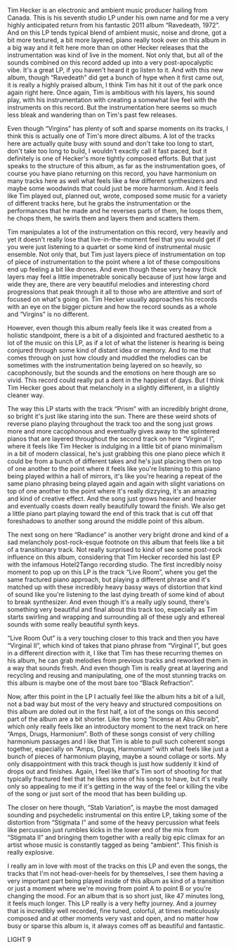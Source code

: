 Tim Hecker is an electronic and ambient music producer hailing from Canada. This is his seventh studio LP under his own name and for me a very highly anticipated return from his fantastic 2011 album “Ravedeath, 1972”. And on this LP tends typical blend of ambient music, noise and drone, got a bit more textured, a bit more layered, piano really took over on this album in a big way and it felt here more than on other Hecker releases that the instrumentation was kind of live in the moment. Not only that, but all of the sounds combined on this record added up into a very post-apocalyptic vibe. It's a great LP, if you haven't heard it go listen to it. And with this new album, though “Ravedeath” did get a bunch of hype when it first came out, it is really a highly praised album, I think Tim has hit it out of the park once again right here. Once again, Tim is ambitious with his layers, his sound play, with his instrumentation with creating a somewhat live feel with the instruments on this record. But the instrumentation here seems so much less bleak and wandering than on Tim's past few releases.

Even though “Virgins” has plenty of soft and sparse moments on its tracks, I think this is actually one of Tim's more direct albums. A lot of the tracks here are actually quite busy with sound and don't take too long to start, don't take too long to build, I wouldn't exactly call it fast paced, but it definitely is one of Hecker's more tightly composed efforts. But that just speaks to the structure of this album, as far as the instrumentation goes, of course you have piano returning on this record, you have harmonium on many tracks here as well what feels like a few different synthesizers and maybe some woodwinds that could just be more harmonium. And it feels like Tim played out, planned out, wrote, composed some music for a variety of different tracks here, but he grabs the instrumentation or the performances that he made and he reverses parts of them, he loops them, he chops them, he swirls them and layers them and scatters them.

Tim manipulates a lot of the instrumentation on this record, very heavily and yet it doesn't really lose that live-in-the-moment feel that you would get if you were just listening to a quartet or some kind of instrumental music ensemble. Not only that, but Tim just layers piece of instrumentation on top of piece of instrumentation to the point where a lot of these compositions end up feeling a bit like drones. And even though these very heavy thick layers may feel a little impenetrable sonically because of just how large and wide they are, there are very beautiful melodies and interesting chord progressions that peak through it all to those who are attentive and sort of focused on what's going on. Tim Hecker usually approaches his records with an eye on the bigger picture and how the record sounds as a whole and “Virgins” is no different.

However, even though this album really feels like it was created from a holistic standpoint, there is a bit of a disjointed and fractured aesthetic to a lot of the music on this LP, as if a lot of what the listener is hearing is being conjured through some kind of distant idea or memory. And to me that comes through on just how cloudy and muddled the melodies can be sometimes with the instrumentation being layered on so heavily, so cacophonously, but the sounds and the emotions on here though are so vivid. This record could really put a dent in the happiest of days. But I think Tim Hecker goes about that melancholy in a slightly different, in a slightly cleaner way.

The way this LP starts with the track “Prism” with an incredibly bright drone, so bright it's just like staring into the sun. There are these weird shots of reverse piano playing throughout the track too and the song just grows more and more cacophonous and eventually gives away to the splintered pianos that are layered throughout the second track on here “Virginal I”, where it feels like Tim Hecker is indulging in a little bit of piano minimalism in a bit of modern classical, he's just grabbing this one piano piece which it could be from a bunch of different takes and he's just placing them on top of one another to the point where it feels like you're listening to this piano being played within a hall of mirrors, it's like you're hearing a repeat of the same piano phrasing being played again and again with slight variations on top of one another to the point where it's really dizzying, it's an amazing and kind of creative effect. And the song just grows heavier and heavier and eventually coasts down really beautifully toward the finish. We also get a little piano part playing toward the end of this track that is cut off that foreshadows to another song around the middle point of this album.

The next song on here “Radiance” is another very bright drone and kind of a sad melancholy post-rock-esque footnote on this album that feels like a bit of a transitionary track. Not really surprised to kind of see some post-rock influence on this album, considering that Tim Hecker recorded his last EP with the infamous Hotel2Tango recording studio. The first incredibly noisy moment to pop up on this LP is the track “Live Room”, where you get the same fractured piano approach, but playing a different phrase and it's matched up with these incredibly heavy bassy ways of distortion that kind of sound like you're listening to the last dying breath of some kind of about to break synthesizer. And even though it's a really ugly sound, there's something very beautiful and final about this track too, especially as Tim starts swirling and wrapping and surrounding all of these ugly and ethereal sounds with some really beautiful synth keys.

“Live Room Out” is a very touching closer to this track and then you have “Virginal II”, which kind of takes that piano phrase from “Virginal I”, but goes in a different direction with it, I like that Tim has these recurring themes on his album, he can grab melodies from previous tracks and reworked them in a way that sounds fresh. And even though Tim is really great at layering and recycling and reusing and manipulating, one of the most stunning tracks on this album is maybe one of the most bare too “Black Refraction”.

Now, after this point in the LP I actually feel like the album hits a bit of a lull, not a bad way but most of the very heavy and structured compositions on this album are doled out in the first half, a lot of the songs on this second part of the album are a bit shorter. Like the song “Incense at Abu Ghraib”, which only really feels like an introductory moment to the next track on here “Amps, Drugs, Harmonium”. Both of these songs consist of very chilling harmonium passages and I like that Tim is able to pull such coherent songs together, especially on “Amps, Drugs, Harmonium” with what feels like just a bunch of pieces of harmonium playing, maybe a sound collage or sorts. My only disappointment with this track though is just how suddenly it kind of drops out and finishes. Again, I feel like that's Tim sort of shooting for that typically fractured feel that he likes some of his songs to have, but it's really only so appealing to me if it's getting in the way of the feel or killing the vibe of the song or just sort of the mood that has been building up.

The closer on here though, “Stab Variation”, is maybe the most damaged sounding and psychedelic instrumental on this entire LP, taking some of the distortion from “Stigmata I” and some of the heavy percussion what feels like percussion just rumbles kicks in the lower end of the mix from “Stigmata II” and bringing them together with a really big epic climax for an artist whose music is constantly tagged as being “ambient”. This finish is really explosive.

I really am in love with most of the tracks on this LP and even the songs, the tracks that I'm not head-over-heels for by themselves, I see them having a very important part being played inside of this album as kind of a transition or just a moment where we're moving from point A to point B or you're changing the mood. For an album that is so short just, like 47 minutes long, it feels much longer. This LP really is a very hefty journey. And a journey that is incredibly well recorded, fine tuned, colorful, at times meticulously composed and at other moments very vast and open, and no matter how busy or sparse this album is, it always comes off as beautiful and fantastic.

LIGHT 9
